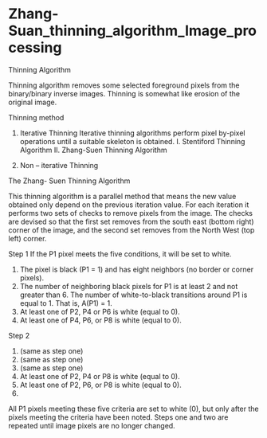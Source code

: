 # Zhang-Suan_thinning_algorithm_Image_processing
Thinning Algorithm

Thinning algorithm removes some selected foreground pixels from the binary/binary inverse images. Thinning is somewhat like erosion of the original image.

Thinning method
1.	Iterative Thinning
Iterative thinning algorithms perform pixel by-pixel operations until a suitable skeleton is obtained.
I.	Stentiford Thinning Algorithm
II.	Zhang-Suen Thinning Algorithm 

2.	Non – iterative Thinning

The Zhang- Suen Thinning Algorithm

This thinning algorithm is a parallel method that means the new value obtained only depend on the previous iteration value. For each iteration it performs two sets of checks to remove pixels from the image. The checks are devised so that the first set removes from the south east (bottom right) corner of the image, and the second set removes from the North West (top left) corner. 

Step 1
If the P1 pixel meets the five conditions, it will be set to white. 
1.	The pixel is black (P1 = 1) and has eight neighbors (no border or corner pixels).
2.	The number of neighboring black pixels for P1 is at least 2 and not greater than 6. The number of white-to-black transitions around P1 is equal to 1. That is, A(P1) = 1.
3.	At least one of P2, P4 or P6 is white (equal to 0).
4.	At least one of P4, P6, or P8 is white (equal to 0).

Step 2
1.	(same as step one)
2.	(same as step one)
3.	(same as step one)
4.	At least one of P2, P4 or P8 is white (equal to 0).
5.	At least one of P2, P6, or P8 is white (equal to 0).
6.	
All P1 pixels meeting these five criteria are set to white (0), but only after the pixels meeting the criteria have been noted.
Steps one and two are repeated until image pixels are no longer changed.
